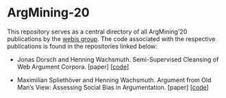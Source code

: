 # ArgMining-20

This repository serves as a central directory of all ArgMining'20 publications by the [webis group](https://webis.de). The code associated with the respective publications is found in the repositories linked below:

* Jonas Dorsch and Henning Wachsmuth. Semi-Supervised Cleansing of Web Argument Corpora. [paper] [[code](https://github.com/webis-de/argmining20-argument-cleansing)]

* Maximilian Spliethöver and Henning Wachsmuth. Argument from Old Man’s View: Assessing Social Bias in Argumentation. [paper] [[code](https://github.com/webis-de/argmining20-social-bias-argumentation)]


